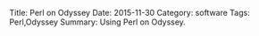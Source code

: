 Title: Perl on Odyssey
Date: 2015-11-30
Category: software
Tags: Perl,Odyssey
Summary: Using Perl on Odyssey.
